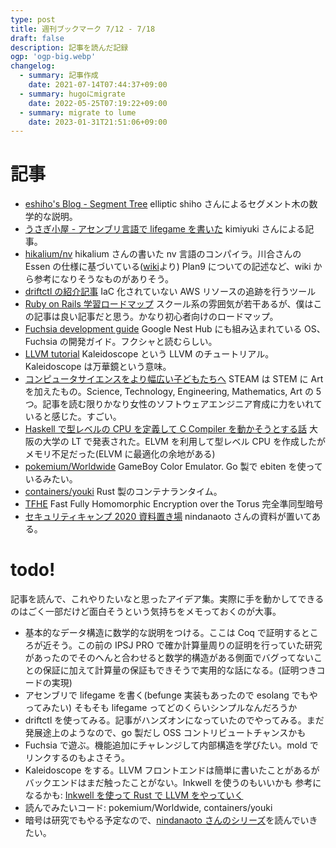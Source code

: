 ```yaml
---
type: post
title: 週刊ブックマーク 7/12 - 7/18
draft: false
description: 記事を読んだ記録
ogp: 'ogp-big.webp'
changelog:
  - summary: 記事作成
    date: 2021-07-14T07:44:37+09:00
  - summary: hugoにmigrate
    date: 2022-05-25T07:19:22+09:00
  - summary: migrate to lume
    date: 2023-01-31T21:51:06+09:00
---
```


# 記事

- [eshiho's Blog - Segment Tree](https://shiho-elliptic.tumblr.com/post/187841789319/segment-tree) elliptic shiho さんによるセグメント木の数学的な説明。
- [うさぎ小屋 - アセンブリ言語で lifegame を書いた](https://kimiyuki.net/blog/2016/01/07/lifegame-in-assembly/) kimiyuki さんによる記事。
- [hikalium/nv](https://github.com/hikalium/nv) hikalium さんの書いた nv 言語のコンパイラ。川合さんの Essen の仕様に基づいている([wiki](https://github.com/hikalium/nv/wiki)より) Plan9 についての記述など、wiki から参考になりそうなものがありそう。
- [driftctl の紹介記事](https://zenn.dev/gosarami/articles/dd938001eac988e44d11) IaC 化されていない AWS リソースの追跡を行うツール
- [Ruby on Rails 学習ロードマップ](https://mitsuru53.github.io/ruby-roadmap/) スクール系の雰囲気が若干あるが、僕はこの記事は良い記事だと思う。かなり初心者向けのロードマップ。
- [Fuchsia development guide](https://fuchsia.dev/fuchsia-src/development) Google Nest Hub にも組み込まれている OS、Fuchsia の開発ガイド。フクシャと読むらしい。
- [LLVM tutorial](https://llvm.org/docs/tutorial/MyFirstLanguageFrontend/index.html) Kaleidoscope という LLVM のチュートリアル。Kaleidoscope は万華鏡という意味。
- [コンピュータサイエンスをより幅広い子どもたちへ](https://japan.googleblog.com/2021/06/CS-Education.html) STEAM は STEM に Art を加えたもの。Science, Technology, Engineering, Mathematics, Art の 5 つ。記事を読む限りかなり女性のソフトウェアエンジニア育成に力をいれていると感じた。すごい。
- [Haskell で型レベルの CPU を定義して C Compiler を動かそうとする話](https://www.slideshare.net/SoheiYamaga/compile-time-type-level-c-compiler-this-may-indicate-out-of-memory) 大阪の大学の LT で発表された。ELVM を利用して型レベル CPU を作成したがメモリ不足だった(ELVM に最適化の余地がある)
- [pokemium/Worldwide](https://github.com/pokemium/Worldwide) GameBoy Color Emulator. Go 製で ebiten を使っているみたい。
- [containers/youki](https://github.com/containers/youki) Rust 製のコンテナランタイム。
- [TFHE](https://tfhe.github.io/tfhe/) Fast Fully Homomorphic Encryption over the Torus 完全準同型暗号
- [セキュリティキャンプ 2020 資料置き場](https://nindanaoto.github.io/) nindanaoto さんの資料が置いてある。

# todo!

記事を読んで、これやりたいなと思ったアイデア集。実際に手を動かしてできるのはごく一部だけど面白そうという気持ちをメモっておくのが大事。

- 基本的なデータ構造に数学的な説明をつける。ここは Coq で証明するところが近そう。この前の IPSJ PRO で確か計算量周りの証明を行っていた研究があったのでそのへんと合わせると数学的構造がある側面でバグってないことの保証に加えて計算量の保証もできそうで実用的な話になる。(証明つきコードの実現)
- アセンブリで lifegame を書く(befunge 実装もあったので esolang でもやってみたい) そもそも lifegame ってどのくらいシンプルなんだろうか
- driftctl を使ってみる。記事がハンズオンになっていたのでやってみる。まだ発展途上のようなので、go 製だし OSS コントリビュートチャンスかも
- Fuchsia で遊ぶ。機能追加にチャレンジして内部構造を学びたい。mold でリンクするのもよさそう。
- Kaleidoscope をする。LLVM フロントエンドは簡単に書いたことがあるがバックエンドはまだ触ったことがない。Inkwell を使うのもいいかも 参考になるかも: [Inkwell を使って Rust で LLVM をやっていく](https://cordx56.hatenablog.com/entry/2021/07/09/191006)
- 読んでみたいコード: pokemium/Worldwide, containers/youki
- 暗号は研究でもやる予定なので、[nindanaoto さんのシリーズ](https://qiita.com/nindanaoto/items/98335ad4d32b927effa9)を読んでいきたい。
